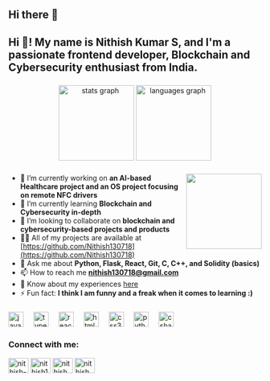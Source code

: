 ## Hi there 👋


<h2 align="left">Hi 👋! My name is Nithish Kumar S, and I'm a passionate frontend developer, Blockchain and Cybersecurity enthusiast from India.</h2>

###

<div align="center">
  <img src="https://github-readme-stats.vercel.app/api?username=nithish130718&hide_title=false&hide_rank=false&show_icons=true&include_all_commits=true&count_private=true&disable_animations=false&theme=dracula&locale=en&hide_border=false" height="150" alt="stats graph" />
  <img src="https://github-readme-stats.vercel.app/api/top-langs?username=nithish130718&locale=en&hide_title=false&layout=compact&card_width=320&langs_count=5&theme=dracula&hide_border=false" height="150" alt="languages graph" />
</div>

###

<img align="right" height="150" src="https://i.imgflip.com/65efzo.gif" />

###

- 🔭 I’m currently working on **an AI-based Healthcare project and an OS project focusing on remote NFC drivers**
- 🌱 I’m currently learning **Blockchain and Cybersecurity in-depth**
- 👯 I’m looking to collaborate on **blockchain and cybersecurity-based projects and products**
- 👨‍💻 All of my projects are available at [https://github.com/Nithish130718](https://github.com/Nithish130718)
- 💬 Ask me about **Python, Flask, React, Git, C, C++, and Solidity (basics)**
- 📫 How to reach me **nithish130718@gmail.com**
- 📄 Know about my experiences [here](http://bit.ly/3YOYoxz)
- ⚡ Fun fact: **I think I am funny and a freak when it comes to learning :)**

###

<div align="left">
  <img src="https://cdn.jsdelivr.net/gh/devicons/devicon/icons/javascript/javascript-original.svg" height="30" alt="javascript logo" />
  <img width="12" />
  <img src="https://cdn.jsdelivr.net/gh/devicons/devicon/icons/typescript/typescript-original.svg" height="30" alt="typescript logo" />
  <img width="12" />
  <img src="https://cdn.jsdelivr.net/gh/devicons/devicon/icons/react/react-original.svg" height="30" alt="react logo" />
  <img width="12" />
  <img src="https://cdn.jsdelivr.net/gh/devicons/devicon/icons/html5/html5-original.svg" height="30" alt="html5 logo" />
  <img width="12" />
  <img src="https://cdn.jsdelivr.net/gh/devicons/devicon/icons/css3/css3-original.svg" height="30" alt="css3 logo" />
  <img width="12" />
  <img src="https://cdn.jsdelivr.net/gh/devicons/devicon/icons/python/python-original.svg" height="30" alt="python logo" />
  <img width="12" />
  <img src="https://cdn.jsdelivr.net/gh/devicons/devicon/icons/csharp/csharp-original.svg" height="30" alt="csharp logo" />
</div>

###

<h3 align="left">Connect with me:</h3>
<p align="left">
  <a href="https://linkedin.com/in/nithish-kumar130718" target="blank"><img align="center" src="https://raw.githubusercontent.com/rahuldkjain/github-profile-readme-generator/master/src/images/icons/Social/linked-in-alt.svg" alt="nithish-kumar130718" height="30" width="40" /></a>
  <a href="[https://stackoverflow.com/users/nithish1807](https://stackoverflow.com/users/28127238/nithish1807)" target="blank"><img align="center" src="https://raw.githubusercontent.com/rahuldkjain/github-profile-readme-generator/master/src/images/icons/Social/stack-overflow.svg" alt="nithish1807" height="30" width="40" /></a>
  <a href="https://instagram.com/nithish.kumar18" target="blank"><img align="center" src="https://raw.githubusercontent.com/rahuldkjain/github-profile-readme-generator/master/src/images/icons/Social/instagram.svg" alt="nithish.kumar18" height="30" width="40" /></a>
  <a href="https://www.leetcode.com/nithish_kumar1807" target="blank"><img align="center" src="https://raw.githubusercontent.com/rahuldkjain/github-profile-readme-generator/master/src/images/icons/Social/leet-code.svg" alt="nithish_kumar1807" height="30" width="40" /></a>
</p>

###

<br clear="both">

